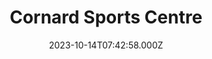 ---
date: 2023-10-14T07:42:58.000Z
title: Cornard Sports Centre
latitude: 52.02508166585
longitude: 0.7497170230541186
category: checkin
---